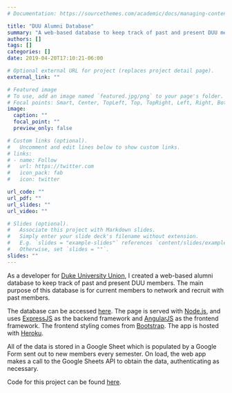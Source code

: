 ```yaml
---
# Documentation: https://sourcethemes.com/academic/docs/managing-content/

title: "DUU Alumni Database"
summary: "A web-based database to keep track of past and present DUU members"
authors: []
tags: []
categories: []
date: 2019-04-20T17:10:21-06:00

# Optional external URL for project (replaces project detail page).
external_link: ""

# Featured image
# To use, add an image named `featured.jpg/png` to your page's folder.
# Focal points: Smart, Center, TopLeft, Top, TopRight, Left, Right, BottomLeft, Bottom, BottomRight.
image:
  caption: ""
  focal_point: ""
  preview_only: false

# Custom links (optional).
#   Uncomment and edit lines below to show custom links.
# links:
# - name: Follow
#   url: https://twitter.com
#   icon_pack: fab
#   icon: twitter

url_code: ""
url_pdf: ""
url_slides: ""
url_video: ""

# Slides (optional).
#   Associate this project with Markdown slides.
#   Simply enter your slide deck's filename without extension.
#   E.g. `slides = "example-slides"` references `content/slides/example-slides.md`.
#   Otherwise, set `slides = ""`.
slides: ""
---
```


As a developer for [Duke University Union](https://duuke.org), I created a web-based alumni database to keep track of past and present DUU members. The main purpose of this database is for current members to network and recruit with past members.

The database can be accessed [here](duualumni.herokuapp.com). The page is served with [Node.js](https://nodejs.org/), and uses [ExpressJS](https://expressjs.com/) as the backend framework and [AngularJS](https://angularjs.org/) as the frontend framework. The frontend styling comes from [Bootstrap](https://getbootstrap.com/). The app is hosted with [Heroku](https://www.heroku.com/).

All of the data is stored in a Google Sheet which is populated by a Google Form sent out to new members every semester. On load, the web app makes a call to the Google Sheets API to obtain the data, authenticating as necessary.

Code for this project can be found [here](https://github.com/dylandpowers/DUU-Alumni-Page).
